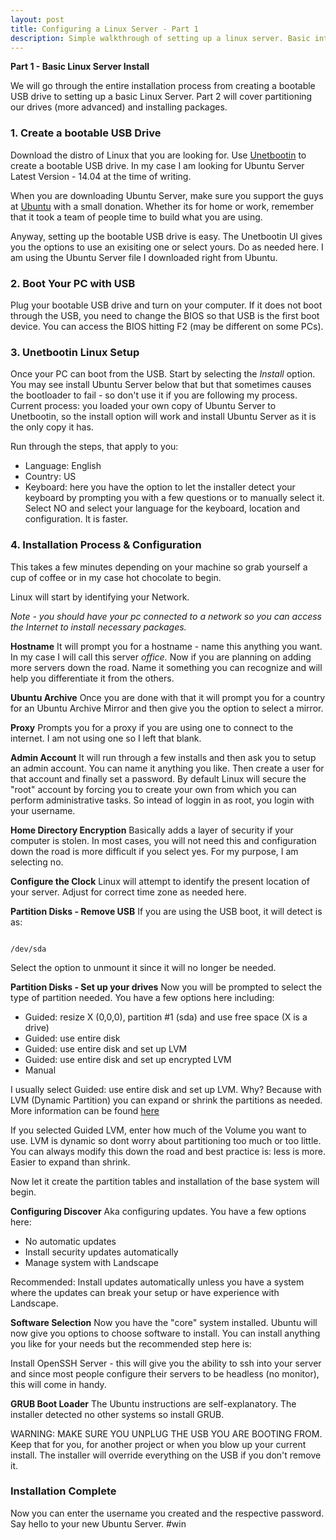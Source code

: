 ```yaml
---
layout: post
title: Configuring a Linux Server - Part 1
description: Simple walkthrough of setting up a linux server. Basic introduction to Ubuntu LTS 14.04 installation options.
---
```


<strong>Part 1 - Basic Linux Server Install</strong>

We will go through the entire installation process from creating a bootable USB drive to setting up a basic Linux Server. Part 2 will cover partitioning our drives (more advanced) and installing packages. 


### 1. Create a bootable USB Drive

Download the distro of Linux that you are looking for. Use [Unetbootin](https://launchpad.net/unetbootin) to create a bootable USB drive. In my case I am looking for Ubuntu Server Latest Version - 14.04 at the time of writing.

When you are downloading Ubuntu Server, make sure you support the guys at [Ubuntu](http://www.ubuntu.com/server) with a small donation. Whether its for home or work, remember that it took a team of people time to build what you are using. 

Anyway, setting up the bootable USB drive is easy. The Unetbootin UI gives you the options to use an exisiting one or select yours. Do as needed here. I am using the Ubuntu Server file I downloaded right from Ubuntu.

### 2. Boot Your PC with USB

Plug your bootable USB drive and turn on your computer.  If it does not boot through the USB, you need to change the BIOS so that USB is the first boot device. You can access the BIOS hitting F2 (may be different on some PCs).

### 3. Unetbootin Linux Setup

Once your PC can boot from the USB. Start by selecting the *Install* option. You may see install Ubuntu Server below that but that sometimes causes the bootloader to fail - so don't use it if you are following my process. Current process: you loaded your own copy of Ubuntu Server to Unetbootin, so the install option will work and install Ubuntu Server as it is the only copy it has.

Run through the steps, that apply to you:

- Language: English
- Country: US
- Keyboard: here you have the option to let the installer detect your keyboard by prompting you with a few questions or to manually select it. Select NO and select your language for the keyboard, location and configuration. It is faster.

### 4. Installation Process & Configuration

This takes a few minutes depending on your machine so grab yourself a cup of coffee or in my case hot chocolate to begin. 

Linux will start by identifying your Network. 

*Note - you should have your pc connected to a network so you can access the Internet to install necessary packages.*


<strong>Hostname</strong>
It will prompt you for a hostname - name this anything you want. In my case I will call this server *office.* Now if you are planning on adding more servers down the road. Name it something you can recognize and will help you differentiate it from the others.

<strong>Ubuntu Archive</strong>
Once you are done with that it will prompt you for a country for an Ubuntu Archive Mirror and then give you the option to select a mirror.

<strong>Proxy</strong>
Prompts you for a proxy if you are using one to connect to the internet. I am not using one so I left that blank. 

<strong>Admin Account</strong>
It will run through a few installs and then ask you to setup an admin account. You can name it anything you like. Then create a user for that account and finally set a password. By default Linux will secure the "root" account by forcing you to create your own from which you can perform administrative tasks. So intead of loggin in as root, you login with your username.

<strong>Home Directory Encryption</strong>
Basically adds a layer of security if your computer is stolen. In most cases, you will not need this and configuration down the road is more difficult if you select yes. For my purpose, I am selecting no.

<strong>Configure the Clock</strong>
Linux will attempt to identify the present location of your server. Adjust for correct time zone as needed here.

<strong>Partition Disks - Remove USB</strong>
If you are using the USB boot, it will detect is as:

``` shell

/dev/sda

```

Select the option to unmount it since it will no longer be needed.

<strong>Partition Disks -  Set up your drives</strong>
Now you will be prompted to select the type of partition needed. You have a few options here including:

- Guided: resize X (0,0,0), partition #1 (sda) and use free space (X is a drive)
- Guided: use entire disk
- Guided: use entire disk and set up LVM
- Guided: use entire disk and set up encrypted LVM
- Manual

I usually select Guided: use entire disk and set up LVM. Why? Because with LVM (Dynamic Partition) you can expand or shrink the partitions as needed. More information can be found [here](http://askubuntu.com/questions/3596/what-is-lvm-and-what-is-it-used-for)

If you selected Guided LVM, enter how much of the Volume you want to use. LVM is dynamic so dont worry about partitioning too much or too little.  You can always modify this down the road and best practice is: less is more. Easier to expand than shrink.

Now let it create the partition tables and installation of the base system will begin.

<strong>Configuring Discover</strong>
Aka configuring updates. You have a few options here:

- No automatic updates
- Install security updates automatically
- Manage system with Landscape

Recommended: Install updates automatically unless you have a system where the updates can break your setup or have experience with Landscape. 

<strong>Software Selection</strong>
Now you have the "core" system installed. Ubuntu will now give you options to choose software to install. You can install anything you like for your needs but the recommended step here is:

Install OpenSSH Server - this will give you the ability to ssh into your server and since most people configure their servers to be headless (no monitor), this will come in handy.

<strong>GRUB Boot Loader</strong>
The Ubuntu instructions are self-explanatory. The installer detected no other systems so install GRUB. 

WARNING: MAKE SURE YOU UNPLUG THE USB YOU ARE BOOTING FROM. Keep that for you, for another project or when you blow up your current install. The installer will override everything on the USB if you don't remove it.

### Installation Complete

Now you can enter the username you created and the respective password. Say hello to your new Ubuntu Server. #win







